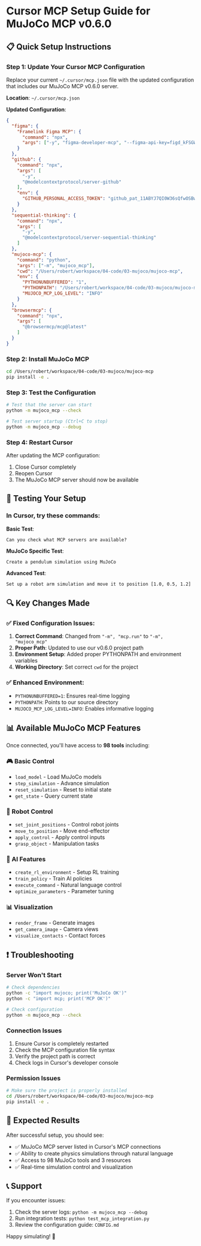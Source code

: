 # Cursor MCP Setup Guide for MuJoCo MCP v0.6.0

## 📋 Quick Setup Instructions

### Step 1: Update Your Cursor MCP Configuration

Replace your current `~/.cursor/mcp.json` file with the updated configuration that includes our MuJoCo MCP v0.6.0 server.

**Location**: `~/.cursor/mcp.json`

**Updated Configuration**:
```json
{
  "figma": {
    "Framelink Figma MCP": {
      "command": "npx",
      "args": ["-y", "figma-developer-mcp", "--figma-api-key=figd_kFSGWosDyYRkWKUfZZurv_0zGlEqYvIHZCY3nrFK", "--stdio"]
    }
  },
  "github": {
    "command": "npx", 
    "args": [
      "-y",
      "@modelcontextprotocol/server-github"
    ],
    "env": {
      "GITHUB_PERSONAL_ACCESS_TOKEN": "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"
    }
  },
  "sequential-thinking": {
    "command": "npx",
    "args": [
      "-y",
      "@modelcontextprotocol/server-sequential-thinking"
    ]
  },
  "mujoco-mcp": {
    "command": "python",
    "args": ["-m", "mujoco_mcp"],
    "cwd": "/Users/robert/workspace/04-code/03-mujoco/mujoco-mcp",
    "env": {
      "PYTHONUNBUFFERED": "1",
      "PYTHONPATH": "/Users/robert/workspace/04-code/03-mujoco/mujoco-mcp/src",
      "MUJOCO_MCP_LOG_LEVEL": "INFO"
    }
  },
  "browsermcp": {
    "command": "npx",
    "args": [
      "@browsermcp/mcp@latest"
    ]
  }
}
```

### Step 2: Install MuJoCo MCP

```bash
cd /Users/robert/workspace/04-code/03-mujoco/mujoco-mcp
pip install -e .
```

### Step 3: Test the Configuration

```bash
# Test that the server can start
python -m mujoco_mcp --check

# Test server startup (Ctrl+C to stop)
python -m mujoco_mcp --debug
```

### Step 4: Restart Cursor

After updating the MCP configuration:
1. Close Cursor completely
2. Reopen Cursor 
3. The MuJoCo MCP server should now be available

## 🧪 Testing Your Setup

### In Cursor, try these commands:

**Basic Test**:
```
Can you check what MCP servers are available?
```

**MuJoCo Specific Test**:
```
Create a pendulum simulation using MuJoCo
```

**Advanced Test**:
```
Set up a robot arm simulation and move it to position [1.0, 0.5, 1.2]
```

## 🔍 Key Changes Made

### ✅ Fixed Configuration Issues:
1. **Correct Command**: Changed from `"-m", "mcp.run"` to `"-m", "mujoco_mcp"`
2. **Proper Path**: Updated to use our v0.6.0 project path
3. **Environment Setup**: Added proper PYTHONPATH and environment variables
4. **Working Directory**: Set correct `cwd` for the project

### ✅ Enhanced Environment:
- `PYTHONUNBUFFERED=1`: Ensures real-time logging
- `PYTHONPATH`: Points to our source directory
- `MUJOCO_MCP_LOG_LEVEL=INFO`: Enables informative logging

## 📊 Available MuJoCo MCP Features

Once connected, you'll have access to **98 tools** including:

### 🎮 Basic Control
- `load_model` - Load MuJoCo models
- `step_simulation` - Advance simulation
- `reset_simulation` - Reset to initial state
- `get_state` - Query current state

### 🤖 Robot Control  
- `set_joint_positions` - Control robot joints
- `move_to_position` - Move end-effector
- `apply_control` - Apply control inputs
- `grasp_object` - Manipulation tasks

### 🧠 AI Features
- `create_rl_environment` - Setup RL training
- `train_policy` - Train AI policies  
- `execute_command` - Natural language control
- `optimize_parameters` - Parameter tuning

### 📊 Visualization
- `render_frame` - Generate images
- `get_camera_image` - Camera views
- `visualize_contacts` - Contact forces

## ❗ Troubleshooting

### Server Won't Start
```bash
# Check dependencies
python -c "import mujoco; print('MuJoCo OK')"
python -c "import mcp; print('MCP OK')"

# Check configuration
python -m mujoco_mcp --check
```

### Connection Issues
1. Ensure Cursor is completely restarted
2. Check the MCP configuration file syntax
3. Verify the project path is correct
4. Check logs in Cursor's developer console

### Permission Issues
```bash
# Make sure the project is properly installed
cd /Users/robert/workspace/04-code/03-mujoco/mujoco-mcp
pip install -e .
```

## 🎯 Expected Results

After successful setup, you should see:
- ✅ MuJoCo MCP server listed in Cursor's MCP connections
- ✅ Ability to create physics simulations through natural language
- ✅ Access to 98 MuJoCo tools and 3 resources
- ✅ Real-time simulation control and visualization

## 📞 Support

If you encounter issues:
1. Check the server logs: `python -m mujoco_mcp --debug`
2. Run integration tests: `python test_mcp_integration.py`
3. Review the configuration guide: `CONFIG.md`

Happy simulating! 🚀